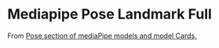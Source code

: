 # Mediapipe Pose Landmark Full

From [Pose section of mediaPipe models and model Cards.](https://github.com/google-ai-edge/mediapipe/blob/master/docs/solutions/models.md#pose)
